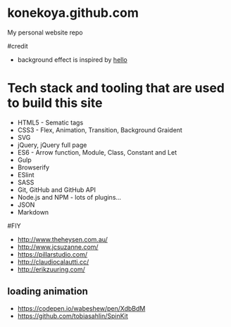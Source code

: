 # konekoya.github.com
My personal website repo

#credit
- background effect is inspired by [hello](http://jlord.us/hello/)

# Tech stack and tooling that are used to build this site
- HTML5 - Sematic tags
- CSS3 - Flex, Animation, Transition, Background Graident
- SVG
- jQuery, jQuery full page
- ES6 - Arrow function, Module, Class, Constant and Let
- Gulp
- Browserify
- ESlint
- SASS
- Git, GitHub and GitHub API
- Node.js and NPM - lots of plugins...
- JSON
- Markdown


#FIY
- http://www.theheysen.com.au/
- http://www.jcsuzanne.com/
- https://pillarstudio.com/
- http://claudiocalautti.cc/
- http://erikzuuring.com/

## loading animation
- https://codepen.io/wabeshew/pen/XdbBdM
- https://github.com/tobiasahlin/SpinKit
